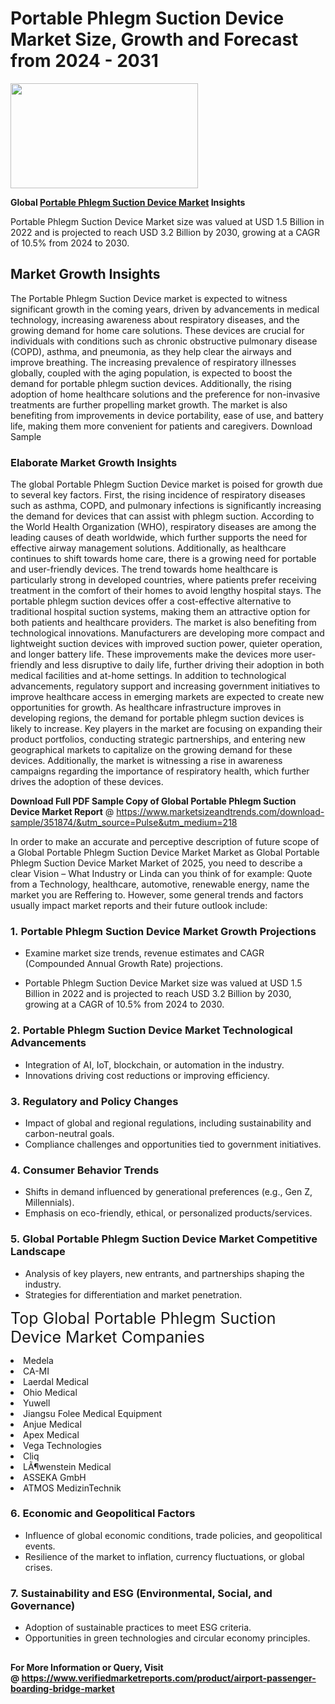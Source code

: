 <H1>Portable Phlegm Suction Device Market Size, Growth and Forecast from 2024 - 2031</H1><img class="aligncenter size-medium wp-image-584254" src="https://thirdeyenews.in/wp-content/uploads/2024/09/Global-Market-Research-300x168.jpeg" alt="" width="300" height="168" /><p><strong>Global&nbsp;<a href="https://www.marketsizeandtrends.com/download-sample/351874/&amp;utm_source=Pulse&amp;utm_medium=218">Portable Phlegm Suction Device Market</a> Insights</strong></p><p>Portable Phlegm Suction Device Market size was valued at USD 1.5 Billion in 2022 and is projected to reach USD 3.2 Billion by 2030, growing at a CAGR of 10.5% from 2024 to 2030.</p><p><h2>Market Growth Insights</h2> The Portable Phlegm Suction Device market is expected to witness significant growth in the coming years, driven by advancements in medical technology, increasing awareness about respiratory diseases, and the growing demand for home care solutions. These devices are crucial for individuals with conditions such as chronic obstructive pulmonary disease (COPD), asthma, and pneumonia, as they help clear the airways and improve breathing. The increasing prevalence of respiratory illnesses globally, coupled with the aging population, is expected to boost the demand for portable phlegm suction devices. Additionally, the rising adoption of home healthcare solutions and the preference for non-invasive treatments are further propelling market growth. The market is also benefiting from improvements in device portability, ease of use, and battery life, making them more convenient for patients and caregivers. Download Sample <h3>Elaborate Market Growth Insights</h3> The global Portable Phlegm Suction Device market is poised for growth due to several key factors. First, the rising incidence of respiratory diseases such as asthma, COPD, and pulmonary infections is significantly increasing the demand for devices that can assist with phlegm suction. According to the World Health Organization (WHO), respiratory diseases are among the leading causes of death worldwide, which further supports the need for effective airway management solutions. Additionally, as healthcare continues to shift towards home care, there is a growing need for portable and user-friendly devices. The trend towards home healthcare is particularly strong in developed countries, where patients prefer receiving treatment in the comfort of their homes to avoid lengthy hospital stays. The portable phlegm suction devices offer a cost-effective alternative to traditional hospital suction systems, making them an attractive option for both patients and healthcare providers. The market is also benefiting from technological innovations. Manufacturers are developing more compact and lightweight suction devices with improved suction power, quieter operation, and longer battery life. These improvements make the devices more user-friendly and less disruptive to daily life, further driving their adoption in both medical facilities and at-home settings. In addition to technological advancements, regulatory support and increasing government initiatives to improve healthcare access in emerging markets are expected to create new opportunities for growth. As healthcare infrastructure improves in developing regions, the demand for portable phlegm suction devices is likely to increase. Key players in the market are focusing on expanding their product portfolios, conducting strategic partnerships, and entering new geographical markets to capitalize on the growing demand for these devices. Additionally, the market is witnessing a rise in awareness campaigns regarding the importance of respiratory health, which further drives the adoption of these devices. </p><p><span class=""><strong>Download Full PDF Sample Copy of Global Portable Phlegm Suction Device Market Report</strong> @ <a href="https://www.marketsizeandtrends.com/download-sample/351874/&amp;utm_source=Pulse&amp;utm_medium=218" target="_blank">https://www.marketsizeandtrends.com/download-sample/351874/&amp;utm_source=Pulse&amp;utm_medium=218</a></span></p><p>In order to make an accurate and perceptive description of future scope of a Global&nbsp;Portable Phlegm Suction Device Market Market as Global&nbsp;Portable Phlegm Suction Device Market Market of 2025, you need to describe a clear Vision &ndash; What Industry or Linda can you think of for example: Quote from a Technology, healthcare, automotive, renewable energy, name the market you are Reffering to. However, some general trends and factors usually impact market reports and their future outlook include:</p><h3>1.&nbsp;<strong>Portable Phlegm Suction Device Market Growth Projections</strong></h3><ul><li>Examine market size trends, revenue estimates and CAGR (Compounded Annual Growth Rate) projections.</li><li><p>Portable Phlegm Suction Device Market size was valued at USD 1.5 Billion in 2022 and is projected to reach USD 3.2 Billion by 2030, growing at a CAGR of 10.5% from 2024 to 2030.</p></li></ul><h3>2.&nbsp;<strong>Portable Phlegm Suction Device Market Technological Advancements</strong></h3><ul><li>Integration of AI, IoT, blockchain, or automation in the industry.</li><li>Innovations driving cost reductions or improving efficiency.</li></ul><h3>3.&nbsp;<strong>Regulatory and Policy Changes</strong></h3><ul><li>Impact of global and regional regulations, including sustainability and carbon-neutral goals.</li><li>Compliance challenges and opportunities tied to government initiatives.</li></ul><h3>4.&nbsp;<strong>Consumer Behavior Trends</strong></h3><ul><li>Shifts in demand influenced by generational preferences (e.g., Gen Z, Millennials).</li><li>Emphasis on eco-friendly, ethical, or personalized products/services.</li></ul><h3>5.&nbsp;<strong>Global Portable Phlegm Suction Device Market Competitive Landscape</strong></h3><ul><li>Analysis of key players, new entrants, and partnerships shaping the industry.</li><li>Strategies for differentiation and market penetration.</li></ul><p data-pm-slice="1 1 []"><span style="color: inherit; font-family: inherit; font-size: 25px;">Top Global Portable Phlegm Suction Device Market Companies</span></p><div class="" data-test-id=""><p><li>Medela</li><li> CA-MI</li><li> Laerdal Medical</li><li> Ohio Medical</li><li> Yuwell</li><li> Jiangsu Folee Medical Equipment</li><li> Anjue Medical</li><li> Apex Medical</li><li> Vega Technologies</li><li> Cliq</li><li> LÃ¶wenstein Medical</li><li> ASSEKA GmbH</li><li> ATMOS MedizinTechnik</li></p></div><h3>6.&nbsp;<strong>Economic and Geopolitical Factors</strong></h3><ul><li>Influence of global economic conditions, trade policies, and geopolitical events.</li><li>Resilience of the market to inflation, currency fluctuations, or global crises.</li></ul><h3>7.&nbsp;<strong>Sustainability and ESG (Environmental, Social, and Governance)</strong></h3><ul><li>Adoption of sustainable practices to meet ESG criteria.</li><li>Opportunities in green technologies and circular economy principles.</li></ul><h2><strong style="font-size: 14px;">For More Information or Query, Visit @&nbsp;</strong><a style="background-color: #ffffff; font-size: 14px;" href="https://www.marketsizeandtrends.com/report/portable-phlegm-suction-device-market/" target="_blank">https://www.verifiedmarketreports.com/product/airport-passenger-boarding-bridge-market</a></h2>
